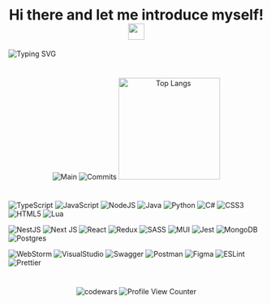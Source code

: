 <div align='center'
  <video playsinline mute src='https://media.giphy.com/media/Bzzb92NKwUOj0FjQOd/giphy.gif' />
</div>
<h1 align="center">
  Hi there and let me introduce myself! <img src="https://github.com/blackcater/blackcater/raw/main/images/Hi.gif" height="32"/>
</h1>

![Typing SVG](https://readme-typing-svg.demolab.com?font=Inconsolata&weight=600&size=27&pause=1000&color=9515EE&center=true&vCenter=true&random=false&width=900&lines=I'm+Frontend-developer+with+stack%3A;TypeScript%2C+Next%2C+Nest%2C+Redux%2C+MongoDB+)
#

<div align="center">
  <img alt='Main' src='https://github-profile-summary-cards.vercel.app/api/cards/profile-details?username=IUnknown404I&theme=solarized_dark' />
  <img alt='Commits' src='https://github-profile-summary-cards.vercel.app/api/cards/productive-time?username=IUnknown404I&theme=solarized_dark' />
  <img alt='Top Langs' height="200px" src='https://github-readme-stats.vercel.app/api/top-langs/?username=IUnknown404I&layout=compact&theme=vue-dark&langs_count=8' />
</div>

<!-- ![Main](https://github-profile-summary-cards.vercel.app/api/cards/profile-details?username=IUnknown404I&theme=solarized_dark) -->
<!-- ![Commits](https://github-profile-summary-cards.vercel.app/api/cards/productive-time?username=IUnknown404I&theme=solarized_dark) -->
<!-- ![Top Langs](https://github-readme-stats.vercel.app/api/top-langs/?username=IUnknown404I&layout=compact&theme=vue-dark&langs_count=8) -->
<!-- ![Top Langs](https://github-profile-summary-cards.vercel.app/api/cards/repos-per-language?username=IUnknown404I&theme=solarized_dark) -->
<!-- ![](https://github-readme-stats.vercel.app/api/top-langs/?username=IUnknown404I&theme=blue-green) -->
<!-- [![codewars](https://www.codewars.com/users/IUnknown404I/badges/small)](https://www.codewars.com/users/IUnknown404I) -->
<!-- ![Profile View Counter](https://komarev.com/ghpvc/?username=IUnknown404I) -->
<!-- ![Codewars](https://github.r2v.ch/codewars?user=IUnknown404I&name=true&top_languages=true&stroke=%23b362ff&stroke=%23BB432C&theme=solarized_dark) 
# -->
<!-- [![Anurag's GitHub stats](https://github-readme-stats.vercel.app/api?username=IUnknown404I&show_icons=true&theme=radical)](https://github.com/anuraghazra/github-readme-stats) -->
<!-- [![GitHub Streak](https://github-readme-streak-stats.herokuapp.com/?user=IUnknown404I)](https://git.io/streak-stats) -->
<!-- [![Top Langs](https://github-readme-stats.vercel.app/api/top-langs/?username=IUnknown404I&layout=compact)](https://github.com/anuraghazra/github-readme-stats) -->

<!-- [![Ashutosh's github activity graph](https://activity-graph.herokuapp.com/graph?username=IUnknown404I)](https://github.com/IUnknown404I/github-readme-activity-graph) -->
#
![TypeScript](https://img.shields.io/badge/typescript-%23007ACC.svg?style=for-the-badge&logo=typescript&logoColor=white)
![JavaScript](https://img.shields.io/badge/javascript-%23323330.svg?style=for-the-badge&logo=javascript&logoColor=%23F7DF1E)
![NodeJS](https://img.shields.io/badge/node.js-6DA55F?style=for-the-badge&logo=node.js&logoColor=white)
![Java](https://img.shields.io/badge/java-%23ED8B00.svg?style=for-the-badge&logo=java&logoColor=white)
![Python](https://img.shields.io/badge/python-3670A0?style=for-the-badge&logo=python&logoColor=ffdd54)
![C#](https://img.shields.io/badge/c%23-%23239120.svg?style=for-the-badge&logo=c-sharp&logoColor=white)
![CSS3](https://img.shields.io/badge/css3-%231572B6.svg?style=for-the-badge&logo=css3&logoColor=white)
![HTML5](https://img.shields.io/badge/html5-%23E34F26.svg?style=for-the-badge&logo=html5&logoColor=white)
![Lua](https://img.shields.io/badge/lua-%232C2D72.svg?style=for-the-badge&logo=lua&logoColor=white)

![NestJS](https://img.shields.io/badge/nestjs-%23E0234E.svg?style=for-the-badge&logo=nestjs&logoColor=white)
![Next JS](https://img.shields.io/badge/Next-black?style=for-the-badge&logo=next.js&logoColor=white)
![React](https://img.shields.io/badge/react-%2320232a.svg?style=for-the-badge&logo=react&logoColor=%2361DAFB)
![Redux](https://img.shields.io/badge/redux-%23593d88.svg?style=for-the-badge&logo=redux&logoColor=white)
![SASS](https://img.shields.io/badge/SASS-hotpink.svg?style=for-the-badge&logo=SASS&logoColor=white)
![MUI](https://img.shields.io/badge/MUI-%230081CB.svg?style=for-the-badge&logo=mui&logoColor=white)
![Jest](https://img.shields.io/badge/Jest-323330?style=for-the-badge&logo=Jest&logoColor=white)
![MongoDB](https://img.shields.io/badge/MongoDB-4EA94B?style=for-the-badge&logo=mongodb&logoColor=white)
![Postgres](https://img.shields.io/badge/postgres-%23316192.svg?style=for-the-badge&logo=postgresql&logoColor=white)
<!-- ![JWT](https://img.shields.io/badge/JWT-black?style=for-the-badge&logo=JSON%20web%20tokens) -->

![WebStorm](https://img.shields.io/badge/WebStorm-000000?style=for-the-badge&logo=WebStorm&logoColor=white)
![VisualStudio](https://img.shields.io/badge/Visual_Studio-5C2D91?style=for-the-badge&logo=visual%20studio&logoColor=white)
![Swagger](https://img.shields.io/badge/-Swagger-%23Clojure?style=for-the-badge&logo=swagger&logoColor=white)
![Postman](https://img.shields.io/badge/Postman-FF6C37?style=for-the-badge&logo=postman&logoColor=white)
![Figma](https://img.shields.io/badge/Figma-F24E1E?style=for-the-badge&logo=figma&logoColor=white)
![ESLint](https://img.shields.io/badge/eslint-3A33D1?style=for-the-badge&logo=eslint&logoColor=white)
![Prettier](https://img.shields.io/badge/prettier-1A2C34?style=for-the-badge&logo=prettier&logoColor=F7BA3E)
<!-- ![Git](https://img.shields.io/badge/GIT-E44C30?style=for-the-badge&logo=git&logoColor=white) -->
#

<div align="center">
  <img alt='codewars' src='https://www.codewars.com/users/IUnknown404I/badges/small' />
  <img alt='Profile View Counter' src='https://komarev.com/ghpvc/?username=IUnknown404I' />
</div>

<!-- ![Postgres](https://img.shields.io/badge/postgres-%23316192.svg?style=for-the-badge&logo=postgresql&logoColor=white) -->
<!-- ![Bootstrap](https://img.shields.io/badge/bootstrap-%23563D7C.svg?style=for-the-badge&logo=bootstrap&logoColor=white) -->
<!-- ![Express.js](https://img.shields.io/badge/express.js-%23404d59.svg?style=for-the-badge&logo=express&logoColor=%2361DAFB) -->

<!-- ![WebStorm](https://img.shields.io/badge/webstorm-143?style=for-the-badge&logo=webstorm&logoColor=white&color=black) -->
<!-- ![Visual Studio](https://img.shields.io/badge/Visual%20Studio-5C2D91.svg?style=for-the-badge&logo=visual-studio&logoColor=white) -->
<!-- ![IntelliJ IDEA](https://img.shields.io/badge/IntelliJIDEA-000000.svg?style=for-the-badge&logo=intellij-idea&logoColor=white) -->
<!-- ![NetBeans IDE](https://img.shields.io/badge/NetBeansIDE-1B6AC6.svg?style=for-the-badge&logo=apache-netbeans-ide&logoColor=white) -->
<!-- ![Jupyter Notebook](https://img.shields.io/badge/jupyter-%23FA0F00.svg?style=for-the-badge&logo=jupyter&logoColor=white) -->
<!-- ![Qt](https://img.shields.io/badge/Qt-%23217346.svg?style=for-the-badge&logo=Qt&logoColor=white) -->

